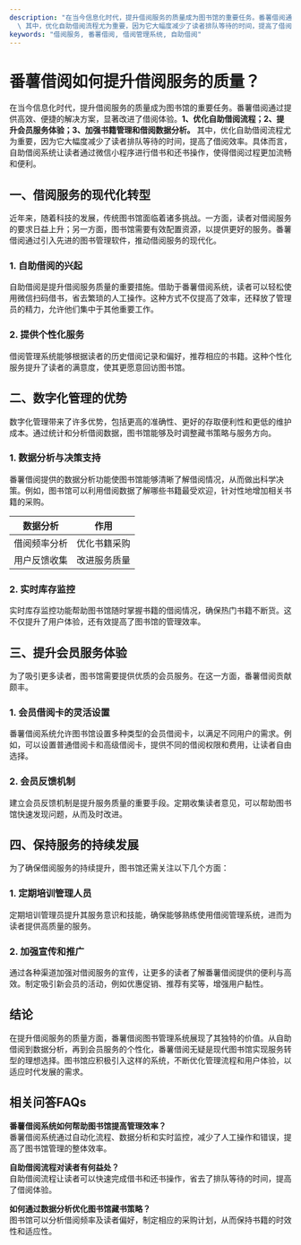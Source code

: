 ```yaml
---
description: "在当今信息化时代，提升借阅服务的质量成为图书馆的重要任务。番薯借阅通过提供高效、便捷的解决方案，显著改进了借阅体验。**1、优化自助借阅流程；2、提升会员服务体验；3、加强书籍管理和借阅数据分析。**\
  \ 其中，优化自助借阅流程尤为重要，因为它大幅度减少了读者排队等待的时间，提高了借阅效率。具体而言，自助借阅系统让读者通过微信小程序进行借书和还书操作，使得借阅过程更加流畅和便利。"
keywords: "借阅服务, 番薯借阅, 借阅管理系统, 自助借阅"
---
```

# 番薯借阅如何提升借阅服务的质量？

在当今信息化时代，提升借阅服务的质量成为图书馆的重要任务。番薯借阅通过提供高效、便捷的解决方案，显著改进了借阅体验。**1、优化自助借阅流程；2、提升会员服务体验；3、加强书籍管理和借阅数据分析。** 其中，优化自助借阅流程尤为重要，因为它大幅度减少了读者排队等待的时间，提高了借阅效率。具体而言，自助借阅系统让读者通过微信小程序进行借书和还书操作，使得借阅过程更加流畅和便利。

## **一、借阅服务的现代化转型**

近年来，随着科技的发展，传统图书馆面临着诸多挑战。一方面，读者对借阅服务的要求日益上升；另一方面，图书馆需要有效配置资源，以提供更好的服务。番薯借阅通过引入先进的图书管理软件，推动借阅服务的现代化。

### **1. 自助借阅的兴起**

自助借阅是提升借阅服务质量的重要措施。借助于番薯借阅系统，读者可以轻松使用微信扫码借书，省去繁琐的人工操作。这种方式不仅提高了效率，还释放了管理员的精力，允许他们集中于其他重要工作。

### **2. 提供个性化服务**

借阅管理系统能够根据读者的历史借阅记录和偏好，推荐相应的书籍。这种个性化服务提升了读者的满意度，使其更愿意回访图书馆。

## **二、数字化管理的优势**

数字化管理带来了许多优势，包括更高的准确性、更好的存取便利性和更低的维护成本。通过统计和分析借阅数据，图书馆能够及时调整藏书策略与服务方向。

### **1. 数据分析与决策支持**

番薯借阅提供的数据分析功能使图书馆能够清晰了解借阅情况，从而做出科学决策。例如，图书馆可以利用借阅数据了解哪些书籍最受欢迎，针对性地增加相关书籍的采购。

| 数据分析 | 作用 |
| -------- | ---- |
| 借阅频率分析 | 优化书籍采购 |
| 用户反馈收集 | 改进服务质量 |

### **2. 实时库存监控**

实时库存监控功能帮助图书馆随时掌握书籍的借阅情况，确保热门书籍不断货。这不仅提升了用户体验，还有效提高了图书馆的管理效率。

## **三、提升会员服务体验**

为了吸引更多读者，图书馆需要提供优质的会员服务。在这一方面，番薯借阅贡献颇丰。

### **1. 会员借阅卡的灵活设置**

番薯借阅系统允许图书馆设置多种类型的会员借阅卡，以满足不同用户的需求。例如，可以设置普通借阅卡和高级借阅卡，提供不同的借阅权限和费用，让读者自由选择。

### **2. 会员反馈机制**

建立会员反馈机制是提升服务质量的重要手段。定期收集读者意见，可以帮助图书馆快速发现问题，从而及时改进。

## **四、保持服务的持续发展**

为了确保借阅服务的持续提升，图书馆还需关注以下几个方面：

### **1. 定期培训管理人员**

定期培训管理员提升其服务意识和技能，确保能够熟练使用借阅管理系统，进而为读者提供高质量的服务。

### **2. 加强宣传和推广**

通过各种渠道加强对借阅服务的宣传，让更多的读者了解番薯借阅提供的便利与高效。制定吸引新会员的活动，例如优惠促销、推荐有奖等，增强用户黏性。

## 结论

在提升借阅服务的质量方面，番薯借阅图书管理系统展现了其独特的价值。从自助借阅到数据分析，再到会员服务的个性化，番薯借阅无疑是现代图书馆实现服务转型的理想选择。图书馆应积极引入这样的系统，不断优化管理流程和用户体验，以适应时代发展的需求。

## 相关问答FAQs

**番薯借阅系统如何帮助图书馆提高管理效率？**  
番薯借阅系统通过自动化流程、数据分析和实时监控，减少了人工操作和错误，提高了图书馆管理的整体效率。

**自助借阅流程对读者有何益处？**  
自助借阅流程让读者可以快速完成借书和还书操作，省去了排队等待的时间，提高了借阅体验。

**如何通过数据分析优化图书馆藏书策略？**  
图书馆可以分析借阅频率及读者偏好，制定相应的采购计划，从而保持书籍的时效性和适应性。
